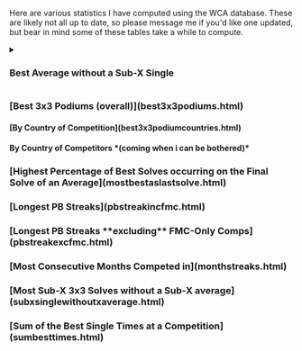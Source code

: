 Here are various statistics I have computed using the WCA database. These are likely not all up to date, so please message me if you'd like one updated, but bear in mind some of these tables take a while to compute.

<details>
<summary><h3>Best Average without a Sub-X Single</h3></summary>
<details>
<summary><h4>3x3</h4></summary>

+ [Sub-5](bestaveragewithoutsubxsingle/sub5.md)
+ [Sub-6](bestaveragewithoutsubxsingle/sub6.md)
+ [Sub-7](bestaveragewithoutsubxsingle/sub7.md)
+ [Sub-8](bestaveragewithoutsubxsingle/sub8.md)
+ [Sub-9](bestaveragewithoutsubxsingle/sub9.md)
+ [Sub-10](bestaveragewithoutsubxsingle/sub10.md)

</details>
</details>

<h3>[Best 3x3 Podiums (overall)](best3x3podiums.html)</h3>
	<h4> [By Country of Competition](best3x3podiumcountries.html)</h4>
	<h4> By Country of Competitors *(coming when i can be bothered)*</h4>
<h3>[Highest Percentage of Best Solves occurring on the Final Solve of an Average](mostbestaslastsolve.html)</h3>
<h3>[Longest PB Streaks](pbstreakincfmc.html)</h3>
<h3>[Longest PB Streaks **excluding** FMC-Only Comps](pbstreakexcfmc.html)</h3>
<h3>[Most Consecutive Months Competed in](monthstreaks.html)</h3>
<h3>[Most Sub-X 3x3 Solves without a Sub-X average](subxsinglewithoutxaverage.html)</h3>
<h3>[Sum of the Best Single Times at a Competition](sumbesttimes.html)</h3>
